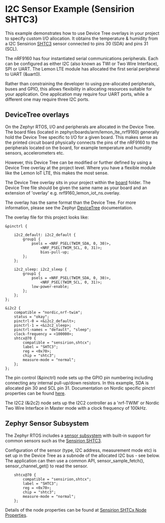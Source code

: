 # I2C Sensor Example (Sensirion SHTC3)

This example demonstrates how to use Device Tree overlays in your project to specify custom I/O allocation. It obtains the temperature & humidity from a I2C Sensirion [SHTC3](https://sensirion.com/products/catalog/SHTC3/) sensor connected to pins 30 (SDA) and pins 31 (SCL). 

The nRF9160 has four instantiated serial communications peripherals. Each can be configured as either I2C (also known as TWI or Two Wire Interface), SPI or UART. The Lemon LTE module has allocated the first serial peripheral to UART (&uart0). 

Rather than constraining the developer to using pre-allocated peripherals, buses and GPIO, this allows flexibility in allocating resources suitable for your application. One application may require four UART ports, while a different one may require three I2C ports.

## DeviceTree overlays

On the Zephyr RTOS, I/O and peripherals are allocated in the Device Tree. The board files (located in zephyr/boards/arm/lemon_lte_nrf9160) generally hold the Device Tree specific to I/O for a given board. This makes sense as the printed circuit board physically connects the pins of the nRF9160 to the peripherals located on the board, for example temperature and humidity sensors, accelerometers etc. 

However, this Device Tree can be modified or further defined by using a Device Tree overlay at the project level. Where you have a flexible module like the Lemon IoT LTE, this makes the most sense.

The Device Tree overlay sits in your project within the [board](https://github.com/aaron-mohtar-co/Lemon-IoT-LTE-nrf9160/tree/main/Examples/i2c_sensor/boards) folder. The Device Tree file should be given the same name as your board and an extension of 'overlay' e.g. nrf9160_lemon_iot_ns.overlay.

The overlay has the same format than the Device Tree. For more information, please see the Zephyr [DeviceTree](https://docs.zephyrproject.org/latest/guides/dts/index.html) documentation.

The overlay file for this project looks like:

```
&pinctrl {

	i2c2_default: i2c2_default {
		group1 {
			psels = <NRF_PSEL(TWIM_SDA, 0, 30)>,
				<NRF_PSEL(TWIM_SCL, 0, 31)>;
				bias-pull-up;
		};
	};

	i2c2_sleep: i2c2_sleep {
		group1 {
			psels = <NRF_PSEL(TWIM_SDA, 0, 30)>,
				<NRF_PSEL(TWIM_SCL, 0, 31)>;
			low-power-enable;
		};
	};
};

&i2c2 {
	compatible = "nordic,nrf-twim";
	status = "okay";
	pinctrl-0 = <&i2c2_default>;
	pinctrl-1 = <&i2c2_sleep>;
	pinctrl-names = "default", "sleep";
	clock-frequency = <100000>;
	shtcx@70 {
		compatible = "sensirion,shtcx";
		label = "SHTC3";
		reg = <0x70>;
		chip = "shtc3";
		measure-mode = "normal";
	};
};
```

The pin control (&pinctrl) node sets up the GPIO pin numbering including connecting any internal pull-up/down resistors. In this example, SDA is allocated pin 30 and SCL pin 31. Documentation on Nordic specific pinctrl properties can be found [here](https://developer.nordicsemi.com/nRF_Connect_SDK/doc/latest/nrf/ug_pinctrl.html).

The I2C2 (&i2c2) node sets up the I2C2 controller as a 'nrf-TWIM' or Nordic Two Wire Interface in Master mode with a clock frequency of 100kHz. 

## Zephyr Sensor Subsystem

The Zephyr RTOS includes a [sensor subsystem](https://docs.zephyrproject.org/latest/hardware/peripherals/sensor.html) with built-in support for common sensors such as the [Sensirion SHTC3](https://sensirion.com/products/catalog/SHTC3/).  

Configuration of the sensor (type, I2C address, measurement mode etc) is set up in the Device Tree as a subnode of the allocated I2C bus - see below. The application can then use a common API, sensor_sample_fetch(), sensor_channel_get() to read the sensor.

```
	shtcx@70 {
		compatible = "sensirion,shtcx";
		label = "SHTC3";
		reg = <0x70>;
		chip = "shtc3";
		measure-mode = "normal";
	};
```

Details of the node properties can be found at [Sensirion SHTCx Node Properties](https://docs.zephyrproject.org/3.0.0/reference/devicetree/bindings/sensor/sensirion%2Cshtcx.html).
